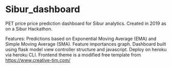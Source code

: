 # Sibur_dashboard
PET price price prediction dashboard for Sibur analytics. 
Created in 2019 as on a Sibur Hackathon.

Features:
Predictions based on Exponential Moving Average (EMA) and Simple Moving Average (SMA).
Feature importances graph.
Dashboard built using flask model view controller structure and javascript.
Deploy on heroku via heroku CLI.
Frontend theme is a modified free template from https://www.creative-tim.com/
